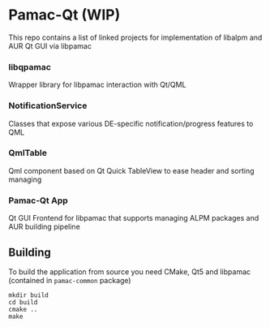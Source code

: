 # Pamac-Qt (WIP)
This repo contains a list of linked projects for implementation of libalpm and AUR Qt GUI via libpamac

### libqpamac

Wrapper library for libpamac interaction with Qt/QML

### NotificationService

Classes that expose various DE-specific notification/progress features to QML

### QmlTable

Qml component based on Qt Quick TableView to ease header and sorting managing

### Pamac-Qt App

Qt GUI Frontend for libpamac that supports managing ALPM packages and AUR building pipeline

## Building

To build the application from source you need CMake, Qt5 and libpamac (contained in `pamac-common` package)

```
mkdir build
cd build
cmake ..
make
```
